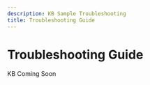 ```yaml
---
description: KB Sample Troubleshooting
title: Troubleshooting Guide
---
```


# Troubleshooting Guide
KB Coming Soon



